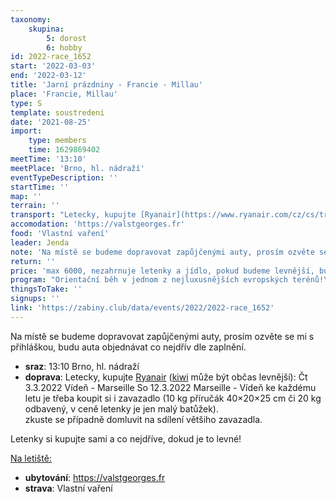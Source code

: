 ```yaml
---
taxonomy:
    skupina:
        5: dorost
        6: hobby
id: 2022-race_1652
start: '2022-03-03'
end: '2022-03-12'
title: 'Jarní prázdniny - Francie - Millau'
place: 'Francie, Millau'
type: S
template: soustredeni
date: '2021-08-25'
import:
    type: members
    time: 1629869402
meetTime: '13:10'
meetPlace: 'Brno, hl. nádraží'
eventTypeDescription: ''
startTime: ''
map: ''
terrain: ''
transport: "Letecky, kupujte [Ryanair](https://www.ryanair.com/cz/cs/trip/flights/select?adults=1&teens=0&children=0&infants=0&dateOut=2022-03-03&dateIn=2022-03-12&isConnectedFlight=false&isReturn=true&discount=0&promoCode=&originIata=VIE&destinationIata=MRS&tpAdults=1&tpTeens=0&tpChildren=0&tpInfants=0&tpStartDate=2022-03-03&tpEndDate=2022-03-12&tpDiscount=0&tpPromoCode=&tpOriginIata=VIE&tpDestinationIata=MRS) ([kiwi](https://www.kiwi.com/en/search/results/vienna-austria/marseille-france/2022-03-03/2022-03-12?times=18-19-20-21_20-20-21-22&stopNumber=0%7Etrue) může být občas levnější):\r\nČt 3.3.2022 Vídeň - Marseille\r\nSo 12.3.2022 Marseille - Vídeň\r\nke každému letu je třeba koupit si i zavazadlo (10 kg příručák 40×20×25 cm či 20 kg odbavený, v ceně letenky je jen malý batůžek).  \r\nzkuste se případně domluvit na sdílení většiho zavazadla.\r\n\r\nLetenky si kupujte sami a co nejdříve, dokud je to levné!\r\n\r\n[Na letiště:](https://idos.idnes.cz/vlakyautobusymhdvse/spojeni/prehled/?p=Fyb5SSWpsOpfNdTbad2ENBBhbcX7GhLtY05JA.BLyoajtMcMGk:5k9VguESWknKtwToPkvegFFYoqsfsbI1WwCQ3.Ln6MWfSCIm9Gnqmvi2oJDWY1lZUkFiR5mODUnbUCEOUIap9A.U-)"
accomodation: 'https://valstgeorges.fr'
food: 'Vlastní vaření'
leader: Jenda
note: 'Na místě se budeme dopravovat zapůjčenými auty, prosím ozvěte se mi s přihláškou, budu auta objednávat co nejdřív dle zaplnění.'
return: ''
price: 'max 6000, nezahrnuje letenky a jídlo, pokud budeme levnější, bude cena nižší (v tuto chvíli je cena ubytování ~100e, auto / 5 lidí 171-185$, vlak na letiště 2x300Kč, cena za mapy zatím neznámá, příspěvek oddílu zatím není přesně daný, bude záležet i na počtu lidí)'
program: "Orientační běh v jednom z nejluxusnějších evropských terénů!\r\n\r\n[Ukázka mapy](http://www.orientabonito.fr/doma/map_images/1687.blank.jpg)"
thingsToTake: ''
signups: ''
link: 'https://zabiny.club/data/events/2022/2022-race_1652'
---
```


Na místě se budeme dopravovat zapůjčenými auty, prosím ozvěte se mi s přihláškou, budu auta objednávat co nejdřív dle zaplnění.
* **sraz**: 13:10 Brno, hl. nádraží
* **doprava**: Letecky, kupujte [Ryanair](https://www.ryanair.com/cz/cs/trip/flights/select?adults=1&teens=0&children=0&infants=0&dateOut=2022-03-03&dateIn=2022-03-12&isConnectedFlight=false&isReturn=true&discount=0&promoCode=&originIata=VIE&destinationIata=MRS&tpAdults=1&tpTeens=0&tpChildren=0&tpInfants=0&tpStartDate=2022-03-03&tpEndDate=2022-03-12&tpDiscount=0&tpPromoCode=&tpOriginIata=VIE&tpDestinationIata=MRS) ([kiwi](https://www.kiwi.com/en/search/results/vienna-austria/marseille-france/2022-03-03/2022-03-12?times=18-19-20-21_20-20-21-22&stopNumber=0%7Etrue) může být občas levnější):
Čt 3.3.2022 Vídeň - Marseille
So 12.3.2022 Marseille - Vídeň
ke každému letu je třeba koupit si i zavazadlo (10 kg příručák 40×20×25 cm či 20 kg odbavený, v ceně letenky je jen malý batůžek).  
zkuste se případně domluvit na sdílení většiho zavazadla.

Letenky si kupujte sami a co nejdříve, dokud je to levné!

[Na letiště:](https://idos.idnes.cz/vlakyautobusymhdvse/spojeni/prehled/?p=Fyb5SSWpsOpfNdTbad2ENBBhbcX7GhLtY05JA.BLyoajtMcMGk:5k9VguESWknKtwToPkvegFFYoqsfsbI1WwCQ3.Ln6MWfSCIm9Gnqmvi2oJDWY1lZUkFiR5mODUnbUCEOUIap9A.U-)
* **ubytování**: https://valstgeorges.fr
* **strava**: Vlastní vaření
